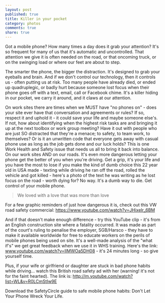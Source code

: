 ```yaml
---
layout: post
published: true
title: Killer in your pocket
category: photos
comments: true
share: true
---
```


Got a mobile phone? How many times a day does it grab your attention? It's so frequent for many of us that it's automatic and uncontrolled. That attention we give it is often needed on the road, or that oncoming truck, or on the swinging load or where our feet are about to step. 

The smarter the phone, the bigger the distraction. It's designed to grab your eyeballs and brain. And if we don't control our technology, then it controls us - often putting us at risk. Too many people have already died, or ended up quadruplegic, or badly hurt because someone lost focus when their phone goes off with a text, email, call or Facebook chime. It's a killer hiding in our pocket, we carry it around, and it claws at our attention. 

On work sites there are times when we MUST have "no phones on" - does your site ever have that conversation and agreements or rules? If so, respect it and uphold it - it could save your life and maybe someone else's. If not, how about identifying when the highest risk tasks are and bringing it up at the next toolbox or work group meeting? Have it out with people who are just SO distracted that they're a menace; to safety, to team work, to themselves? Or is it an unwritten code that everyone gets away with casual phone use as long as the job gets done and our luck holds? This is one Work Health and Safety issue that needs us all to bring it back into balance. On our work sites AND on our roads. It's even more dangerous letting your phone get the better of you when you're driving. Get a grip, it's your life and you have the most to lose if you make the kind of dumb choice this 22 year old in USA made - texting while driving he ran off the road, rolled the vehicle and got killed - here's a photo of the text he was writing as he lost focus on the road - worth dying for? No way. It's a dumb way to die. Get control of your mobile phone. 

> We loved with a love that was more than love



For a few graphic reminders of just how dangerous it is, check out this VW road safety commercial: https://www.youtube.com/watch?v=JHixeIr_6BM

And if that doesn't make enough difference - try this YouTube clip - it's from an English construction site where a fatality occurred. It was made as part of the court's ruling to penalise the employer, SGB/Harsco - they have to make it available worldwide for free to educate workers on the perils of mobile phones being used on site. It's a well-made analysis of the "what if's" we get great feedback when we use it in WHS training.  Here's the link: www.youtube.com/watch?v=IIMWOa5DH08 - it's 24 minutes long - so give yourself time. 

Plus, if your wife or girlfriend or daughter are stuck in bad phone habits while driving... watch this British road safety ad with her (warning! it's not for the faint hearted). The link is:  http://m.youtube.com/watch?list=WL&v=R0LCmStIw9E

Download the SafetyCircle guide to safe mobile phone habits: Don't Let Your Phone Wreck Your Life.